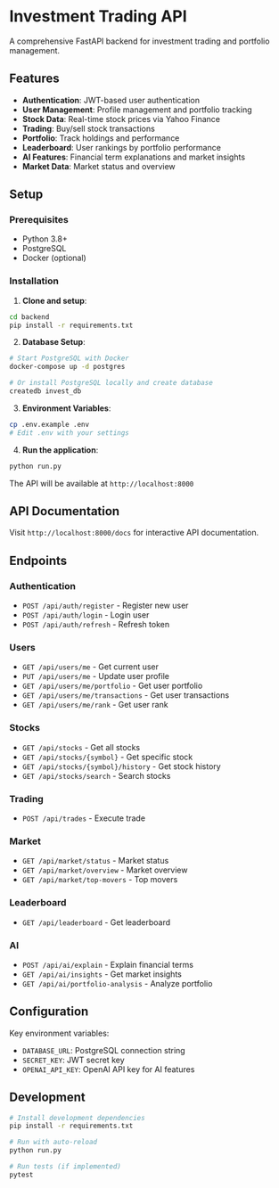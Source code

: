 # Investment Trading API

A comprehensive FastAPI backend for investment trading and portfolio management.

## Features

- **Authentication**: JWT-based user authentication
- **User Management**: Profile management and portfolio tracking
- **Stock Data**: Real-time stock prices via Yahoo Finance
- **Trading**: Buy/sell stock transactions
- **Portfolio**: Track holdings and performance
- **Leaderboard**: User rankings by portfolio performance
- **AI Features**: Financial term explanations and market insights
- **Market Data**: Market status and overview

## Setup

### Prerequisites

- Python 3.8+
- PostgreSQL
- Docker (optional)

### Installation

1. **Clone and setup**:
```bash
cd backend
pip install -r requirements.txt
```

2. **Database Setup**:
```bash
# Start PostgreSQL with Docker
docker-compose up -d postgres

# Or install PostgreSQL locally and create database
createdb invest_db
```

3. **Environment Variables**:
```bash
cp .env.example .env
# Edit .env with your settings
```

4. **Run the application**:
```bash
python run.py
```

The API will be available at `http://localhost:8000`

## API Documentation

Visit `http://localhost:8000/docs` for interactive API documentation.

## Endpoints

### Authentication
- `POST /api/auth/register` - Register new user
- `POST /api/auth/login` - Login user
- `POST /api/auth/refresh` - Refresh token

### Users
- `GET /api/users/me` - Get current user
- `PUT /api/users/me` - Update user profile
- `GET /api/users/me/portfolio` - Get user portfolio
- `GET /api/users/me/transactions` - Get user transactions
- `GET /api/users/me/rank` - Get user rank

### Stocks
- `GET /api/stocks` - Get all stocks
- `GET /api/stocks/{symbol}` - Get specific stock
- `GET /api/stocks/{symbol}/history` - Get stock history
- `GET /api/stocks/search` - Search stocks

### Trading
- `POST /api/trades` - Execute trade

### Market
- `GET /api/market/status` - Market status
- `GET /api/market/overview` - Market overview
- `GET /api/market/top-movers` - Top movers

### Leaderboard
- `GET /api/leaderboard` - Get leaderboard

### AI
- `POST /api/ai/explain` - Explain financial terms
- `GET /api/ai/insights` - Get market insights
- `GET /api/ai/portfolio-analysis` - Analyze portfolio

## Configuration

Key environment variables:

- `DATABASE_URL`: PostgreSQL connection string
- `SECRET_KEY`: JWT secret key
- `OPENAI_API_KEY`: OpenAI API key for AI features

## Development

```bash
# Install development dependencies
pip install -r requirements.txt

# Run with auto-reload
python run.py

# Run tests (if implemented)
pytest
```